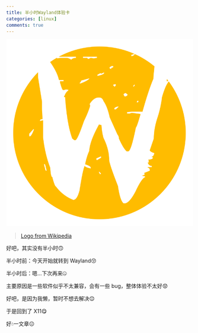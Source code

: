 ```yaml
---
title: 半小时Wayland体验卡
categories: [linux]
comments: true
---
```


<a data-fancybox="wayland" href="../assets/img/post/wayland/Wayland_Logo.svg.png"><img src="../assets/img/post/wayland/Wayland_Logo.svg.png">

> Logo from <a href="https://de.wikipedia.org/wiki/Wayland_(Display-Server-Protokoll)#/media/Datei:Wayland_Logo.svg" target="_blank">Wikipedia</a>

好吧，其实没有半小时:upside_down_face:

半小时前：今天开始就转到 Wayland:kissing_closed_eyes:

半小时后：嗯...下次再来:zipper_mouth_face:

主要原因是一些软件似乎不太兼容，会有一些 bug，整体体验不太好:worried:

好吧，是因为我懒，暂时不想去解决:relieved:

于是回到了 X11:yum:

好:droplet:一文章:neutral_face:
